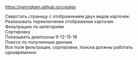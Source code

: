 https://netrodgen.github.io/createx 

Сверстать страницу с отображением двух видов карточек.\
Реализовать переключение отображения карточек\
Фильтрацию по категориям\
Сортировку\
Показывать диапозоны 9-12-15-18\
Поисск по полученным данным \
Все поля фильтрации, сортировки, поиска должны работать одновременно
